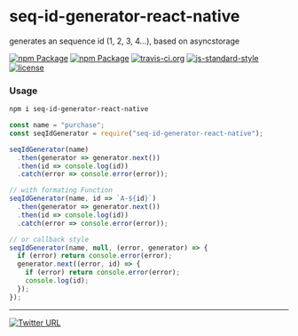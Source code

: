 # seq-id-generator-react-native

generates an sequence id (1, 2, 3, 4...), based on asyncstorage

[![npm Package](https://img.shields.io/npm/dm/seq-id-generator-react-native.svg)](https://www.npmjs.com/package/seq-id-generator-react-native) [![npm Package](https://img.shields.io/npm/v/seq-id-generator-react-native.svg)](https://www.npmjs.com/package/seq-id-generator-react-native) [![travis-ci.org](https://travis-ci.org/stockulus/seq-id-generator-react-native.svg)](https://travis-ci.org/stockulus/seq-id-generator-react-native) [![js-standard-style](https://img.shields.io/badge/code%20style-standard-brightgreen.svg)](http://standardjs.com/) [![license](https://img.shields.io/npm/l/seq-id-generator-react-native.svg?maxAge=2592000)](https://opensource.org/licenses/MIT)

### Usage

```bash
npm i seq-id-generator-react-native
```

```js
const name = "purchase";
const seqIdGenerator = require("seq-id-generator-react-native");

seqIdGenerator(name)
  .then(generator => generator.next())
  .then(id => console.log(id))
  .catch(error => console.error(error));

// with formating Function
seqIdGenerator(name, id => `A-${id}`)
  .then(generator => generator.next())
  .then(id => console.log(id))
  .catch(error => console.error(error));

// or callback style
seqIdGenerator(name, null, (error, generator) => {
  if (error) return console.error(error);
  generator.next((error, id) => {
    if (error) return console.error(error);
    console.log(id);
  });
});
```

---

[![Twitter URL](https://img.shields.io/twitter/url/http/shields.io.svg?style=social&maxAge=2592000)](https://twitter.com/stockulus)
